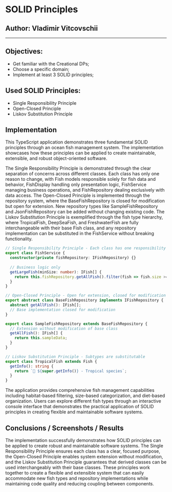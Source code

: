 # SOLID Principles

## Author: Vladimir Vitcovschii

----

## Objectives:

* Get familiar with the Creational DPs;
* Choose a specific domain;
* Implement at least 3 SOLID principles;


## Used SOLID Principles: 

* Single Responsibility Principle
* Open-Closed Principle
* Liskov Substitution Principle


## Implementation

This TypeScript application demonstrates three fundamental SOLID principles through an ocean fish management system. The implementation showcases how these principles can be applied to create maintainable, extensible, and robust object-oriented software.

The Single Responsibility Principle is demonstrated through the clear separation of concerns across different classes. Each class has only one reason to change, with Fish models responsible solely for fish data and behavior, FishDisplay handling only presentation logic, FishService managing business operations, and FishRepository dealing exclusively with data access. The Open-Closed Principle is implemented through the repository system, where the BaseFishRepository is closed for modification but open for extension. New repository types like SampleFishRepository and JsonFishRepository can be added without changing existing code. The Liskov Substitution Principle is exemplified through the fish type hierarchy, where TropicalFish, DeepSeaFish, and FreshwaterFish are fully interchangeable with their base Fish class, and any repository implementation can be substituted in the FishService without breaking functionality.

```typescript
// Single Responsibility Principle - Each class has one responsibility
export class FishService {
  constructor(private fishRepository: IFishRepository) {}
  
  // Business logic only
  getLargeFish(minSize: number): IFish[] {
    return this.fishRepository.getAllFish().filter(fish => fish.size >= minSize);
  }
}

// Open-Closed Principle - Open for extension, closed for modification
export abstract class BaseFishRepository implements IFishRepository {
  abstract getAllFish(): IFish[];
  // Base implementation closed for modification
}

export class SampleFishRepository extends BaseFishRepository {
  // Extension without modification of base class
  getAllFish(): IFish[] {
    return this.sampleData;
  }
}

// Liskov Substitution Principle - Subtypes are substitutable
export class TropicalFish extends Fish {
  getInfo(): string {
    return `🐠 ${super.getInfo()} - Tropical species`;
  }
}
```

The application provides comprehensive fish management capabilities including habitat-based filtering, size-based categorization, and diet-based organization. Users can explore different fish types through an interactive console interface that demonstrates the practical application of SOLID principles in creating flexible and maintainable software systems.


## Conclusions / Screenshots / Results

The implementation successfully demonstrates how SOLID principles can be applied to create robust and maintainable software systems. The Single Responsibility Principle ensures each class has a clear, focused purpose, the Open-Closed Principle enables system extension without modification, and the Liskov Substitution Principle guarantees that derived classes can be used interchangeably with their base classes. These principles work together to create a flexible and extensible system that can easily accommodate new fish types and repository implementations while maintaining code quality and reducing coupling between components.
